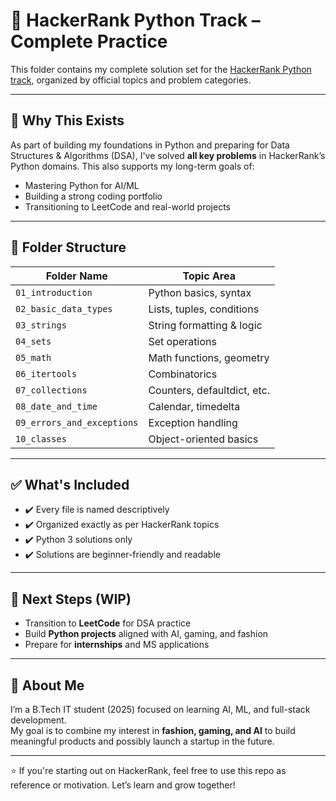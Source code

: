 # 📘 HackerRank Python Track – Complete Practice

This folder contains my complete solution set for the [HackerRank Python track](https://www.hackerrank.com/domains/tutorials/10-days-of-python), organized by official topics and problem categories.

---

## 🎯 Why This Exists

As part of building my foundations in Python and preparing for Data Structures & Algorithms (DSA), I've solved **all key problems** in HackerRank’s Python domains. This also supports my long-term goals of:

- Mastering Python for AI/ML
- Building a strong coding portfolio
- Transitioning to LeetCode and real-world projects

---

## 📁 Folder Structure

| Folder Name             | Topic Area                |
|-------------------------|---------------------------|
| `01_introduction`        | Python basics, syntax     |
| `02_basic_data_types`    | Lists, tuples, conditions |
| `03_strings`             | String formatting & logic |
| `04_sets`                | Set operations            |
| `05_math`                | Math functions, geometry  |
| `06_itertools`           | Combinatorics             |
| `07_collections`         | Counters, defaultdict, etc.|
| `08_date_and_time`       | Calendar, timedelta       |
| `09_errors_and_exceptions`| Exception handling        |
| `10_classes`             | Object-oriented basics    |

---

## ✅ What's Included

- ✔️ Every file is named descriptively
- ✔️ Organized exactly as per HackerRank topics
- ✔️ Python 3 solutions only
- ✔️ Solutions are beginner-friendly and readable

---

## 📌 Next Steps (WIP)

- Transition to **LeetCode** for DSA practice
- Build **Python projects** aligned with AI, gaming, and fashion
- Prepare for **internships** and MS applications

---

## 🚀 About Me

I’m a B.Tech IT student (2025) focused on learning AI, ML, and full-stack development.  
My goal is to combine my interest in **fashion, gaming, and AI** to build meaningful products and possibly launch a startup in the future.

---

⭐ If you're starting out on HackerRank, feel free to use this repo as reference or motivation. Let’s learn and grow together!

